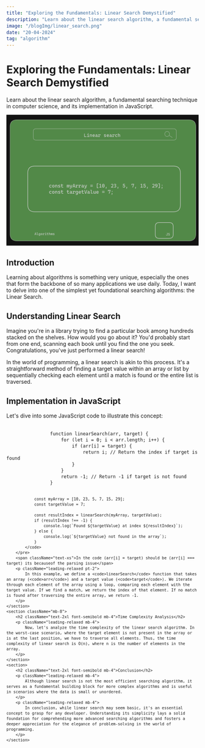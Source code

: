 ```yaml
---
title: "Exploring the Fundamentals: Linear Search Demystified"
description: "Learn about the linear search algorithm, a fundamental searching technique in computer science, and its implementation in JavaScript."
image: "/blogImg/linear_search.png"
date: "20-04-2024"
tag: "algorithm"
---
```


<div className="max-w-full mx-auto px-4 py-8 space-y-6">
    <h1 className="text-4xl font-bold mb-6" id="algorithms">Exploring the Fundamentals: Linear Search Demystified</h1>
    <p className="text-gray-400 text-lg mb-8">Learn about the linear search algorithm, a fundamental searching technique in computer science, and its implementation in JavaScript.</p>
    <img src="https://raw.githubusercontent.com/rkgith01/media/refs/heads/main/All%20Folders/blogImg/linear_search.png" alt="Linear Search" className="mb-6 rounded-lg">
    <section className="mb-8 pt-2">
        <h2 className="text-2xl font-semibold mb-4">Introduction</h2>
        <p className="leading-relaxed mb-4">
            Learning about algorithms is something very unique, especially the ones that form the backbone of so many applications we use daily. Today, I want to delve into one of the simplest yet foundational searching algorithms: the Linear Search.
        </p>
    </section>
    <section className="mb-8">
        <h2 className="text-2xl font-semibold mb-4">Understanding Linear Search</h2>
        <p className="leading-relaxed mb-4">
            Imagine you're in a library trying to find a particular book among hundreds stacked on the shelves. How would you go about it? You'd probably start from one end, scanning each book until you find the one you seek. Congratulations, you've just performed a linear search!
        </p>
        <p className="leading-relaxed mb-4">
            In the world of programming, a linear search is akin to this process. It's a straightforward method of finding a target value within an array or list by sequentially checking each element until a match is found or the entire list is traversed.
        </p>
    </section>
    <section className="mb-8">
        <h2 className="text-2xl font-semibold mb-4">Implementation in JavaScript</h2>
        <p className="leading-relaxed mb-4">
            Let's dive into some JavaScript code to illustrate this concept:
        </p>
         <pre className="bg-black text-white p-4 rounded-lg m-4 border overflow-x-scroll">
            <code className="language-javascript">
                function linearSearch(arr, target) {
                    for (let i = 0; i < arr.length; i++) {
                        if (arr[i] = target) {
                            return i; // Return the index if target is found
                        }
                    }
                    return -1; // Return -1 if target is not found
                }

                const myArray = [10, 23, 5, 7, 15, 29];
                const targetValue = 7;

                const resultIndex = linearSearch(myArray, targetValue);
                if (resultIndex !== -1) {
                    console.log(`Found ${targetValue} at index ${resultIndex}`);
                } else {
                    console.log(`${targetValue} not found in the array`);
                }
            </code>
        </pre>
        <span className="text-xs">In the code (arr[i] = target) should be (arr[i] === target) its becauseof the parsing issue</span>
        <p className="leading-relaxed pt-2">
            In this example, we define a <code>linearSearch</code> function that takes an array (<code>arr</code>) and a target value (<code>target</code>). We iterate through each element of the array using a loop, comparing each element with the target value. If we find a match, we return the index of that element. If no match is found after traversing the entire array, we return -1.
        </p>
    </section>
    <section className="mb-8">
        <h2 className="text-2xl font-semibold mb-4">Time Complexity Analysis</h2>
        <p className="leading-relaxed mb-4">
            Now, let's analyze the time complexity of the linear search algorithm. In the worst-case scenario, where the target element is not present in the array or is at the last position, we have to traverse all elements. Thus, the time complexity of linear search is O(n), where n is the number of elements in the array.
        </p>
    </section>
    <section>
        <h2 className="text-2xl font-semibold mb-4">Conclusion</h2>
        <p className="leading-relaxed mb-4">
            Although linear search is not the most efficient searching algorithm, it serves as a fundamental building block for more complex algorithms and is useful in scenarios where the data is small or unordered.
        </p>
        <p className="leading-relaxed mb-4">
            In conclusion, while linear search may seem basic, it's an essential concept to grasp for any developer. Understanding its simplicity lays a solid foundation for comprehending more advanced searching algorithms and fosters a deeper appreciation for the elegance of problem-solving in the world of programming.
        </p>
    </section>

</div>

